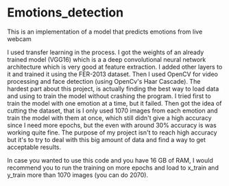 # Emotions_detection
This is an implementation of a model that predicts emotions from live webcam 

I used transfer learning in the process. I got the weights of an already trained model (VGG16) which is a a deep convolutional neural network architecture which is very good at feature extraction. I added other layers to it and trained it using the FER-2013 dataset.
Then I used OpenCV for video processing and face detection (using OpenCv's Haar Cascade).
The hardest part about this project, is actually finding the best way to load data and using to train the model without crashing the program. I tried first to train the model with one emotion at a time, but it failed. Then got the idea of cutting the dataset, that is I only used 1070 images from each emotion and train the model with them at once, which still didn't give a high accuracy since I need more epochs, but the even with around 30% accuracy is was working quite fine. The purpose of my project isn't to reach high accuracy but it's to try to deal with this big amount of data and find a way to get acceptable results.

In case you wanted to use this code and you have 16 GB of RAM, I would recommend you to run the training on more epochs and load to x_train and y_train more than 1070 images (you can do 2070).
